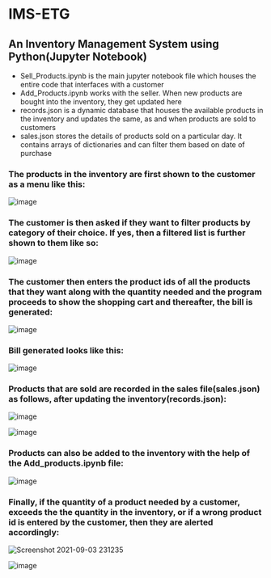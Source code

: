 # IMS-ETG
## An Inventory Management System using Python(Jupyter Notebook)

* Sell_Products.ipynb is the main jupyter notebook file which houses the entire code that interfaces with a customer
* Add_Products.ipynb works with the seller. When new products are bought into the inventory, they get updated here
* records.json is a dynamic database that houses the available products in the inventory and updates the same, as and when products are sold to customers
* sales.json stores the details of products sold on a particular day. It contains arrays of dictionaries and can filter them based on date of purchase





### The products in the inventory are first shown to the customer as a menu like this:

![image](https://user-images.githubusercontent.com/62534363/132044393-c7a2743d-f159-4594-a49e-bd8dbca3dd66.png)


### The customer is then asked if they want to filter products by category of their choice. If yes, then a filtered list is further shown to them like so:

![image](https://user-images.githubusercontent.com/62534363/132044662-ebd4a456-afc4-444c-a9b3-514d032b7e20.png)


### The customer then enters the product ids of all the products that they want along with the quantity needed and the program proceeds to show the shopping cart and thereafter, the bill is generated:

![image](https://user-images.githubusercontent.com/62534363/132045197-e70c39c6-544c-4068-9ee7-d06ea514aa40.png)

### Bill generated looks like this:

![image](https://user-images.githubusercontent.com/62534363/132045308-28e3334d-76a0-4872-bef4-bfcb8fdfefef.png)


### Products that are sold are recorded in the sales file(sales.json) as follows, after updating the inventory(records.json):

![image](https://user-images.githubusercontent.com/62534363/132045521-7e65abff-8bd6-4a40-b2af-69ed99defee3.png)


![image](https://user-images.githubusercontent.com/62534363/132046811-9006eef0-7ec6-45c8-90be-1c05f35965e1.png)


### Products can also be added to the inventory with the help of the Add_products.ipynb file:

![image](https://user-images.githubusercontent.com/62534363/132045702-555d813b-d2ac-4372-b466-45567f9682d5.png)



### Finally, if the quantity of a product needed by a customer, exceeds the the quantity in the inventory, or if a wrong product id is entered by the customer, then they are alerted accordingly:

![Screenshot 2021-09-03 231235](https://user-images.githubusercontent.com/62534363/132046279-be597d82-e522-49f1-ba77-58137678081c.png)


![image](https://user-images.githubusercontent.com/62534363/132046415-ae15509e-d761-4029-a058-92d78a39e9f6.png)


